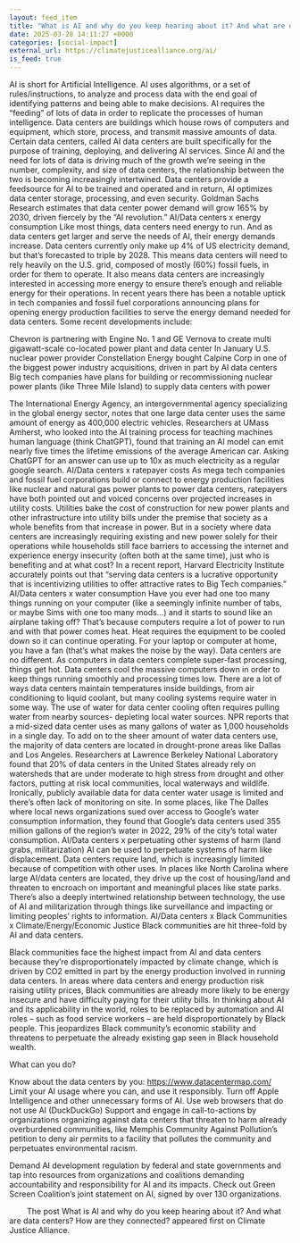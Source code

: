 ```yaml
---
layout: feed_item
title: "What is AI and why do you keep hearing about it? And what are data centers? How are they connected?"
date: 2025-03-28 14:11:27 +0000
categories: [social-impact]
external_url: https://climatejusticealliance.org/ai/
is_feed: true
---
```


AI is short for Artificial Intelligence. AI uses algorithms, or a set of rules/instructions, to analyze and process data with the end goal of identifying patterns and being able to make decisions. AI requires the “feeding” of lots of data in order to replicate the processes of human intelligence.
Data centers are buildings which house rows of computers and equipment, which store, process, and transmit massive amounts of data. Certain data centers, called AI data centers are built specifically for the purpose of training, deploying, and delivering AI services.
Since AI and the need for lots of data is driving much of the growth we’re seeing in the number, complexity, and size of data centers, the relationship between the two is becoming increasingly intertwined. Data centers provide a feedsource for AI to be trained and operated and in return, AI optimizes data center storage, processing, and even security.
Goldman Sachs Research estimates that data center power demand will grow 165% by 2030, driven fiercely by the “AI revolution.”
AI/Data centers x energy consumption
Like most things, data centers need energy to run. And as data centers get larger and serve the needs of AI, their energy demands increase. Data centers currently only make up 4% of US electricity demand, but that&#8217;s forecasted to triple by 2028. This means data centers will need to rely heavily on the U.S. grid, composed of mostly (60%) fossil fuels, in order for them to operate.
It also means data centers are increasingly interested in accessing more energy to ensure there’s enough and reliable energy for their operations. In recent years there has been a notable uptick in tech companies and fossil fuel corporations announcing plans for opening energy production facilities to serve the energy demand needed for data centers. Some recent developments include:

Chevron is partnering with Engine No. 1 and GE Vernova to create multi gigawatt-scale co-located power plant and data center
In January U.S. nuclear power provider Constellation Energy bought Calpine Corp in one of the biggest power industry acquisitions, driven in part by AI data centers
Big tech companies have plans for building or recommissioning nuclear power plants (like Three Mile Island) to supply data centers with power

The International Energy Agency, an intergovernmental agency specializing in the global energy sector, notes that one large data center uses the same amount of energy as 400,000 electric vehicles.
Researchers at UMass Amherst, who looked into the AI training process for teaching machines human language (think ChatGPT), found that training an AI model can emit nearly five times the lifetime emissions of the average American car. Asking ChatGPT for an answer can use up to 10x as much electricity as a regular google search.
AI/Data centers x ratepayer costs
As mega tech companies and fossil fuel corporations build or connect to energy production facilities like nuclear and natural gas power plants to power data centers, ratepayers have both pointed out and voiced concerns over projected increases in utility costs. Utilities bake the cost of construction for new power plants and other infrastructure into utility bills under the premise that society as a whole benefits from that increase in power. But in a society where data centers are increasingly requiring existing and new power solely for their operations while households still face barriers to accessing the internet and experience energy insecurity (often both at the same time), just who is benefiting and at what cost? In a recent report, Harvard Electricity Institute accurately points out that “serving data centers is a lucrative opportunity that is incentivizing utilities to offer attractive rates to Big Tech companies.”
AI/Data centers x water consumption
Have you ever had one too many things running on your computer (like a seemingly infinite number of tabs, or maybe Sims with one too many mods…) and it starts to sound like an airplane taking off? That’s because computers require a lot of power to run and with that power comes heat. Heat requires the equipment to be cooled down so it can continue operating. For your laptop or computer at home, you have a fan (that’s what makes the noise by the way).
Data centers are no different. As computers in data centers complete super-fast processing, things get hot. Data centers cool the massive computers down in order to keep things running smoothly and processing times low.
There are a lot of ways data centers maintain temperatures inside buildings, from air conditioning to liquid coolant, but many cooling systems require water in some way. The use of water for data center cooling often requires pulling water from nearby sources- depleting local water sources. NPR reports that a mid-sized data center uses as many gallons of water as 1,000 households in a single day. To add on to the sheer amount of water data centers use, the majority of data centers are located in drought-prone areas like Dallas and Los Angeles. Researchers at Lawrence Berkeley National Laboratory found that 20% of data centers in the United States already rely on watersheds that are under moderate to high stress from drought and other factors, putting at risk local communities, local waterways and wildlife.
Ironically, publicly available data for data center water usage is limited and there’s often lack of monitoring on site. In some places, like The Dalles where local news organizations sued over access to Google’s water consumption information, they found that Google’s data centers used 355 million gallons of the region’s water in 2022, 29% of the city’s total water consumption.
AI/Data centers x perpetuating other systems of harm (land grabs, militarization)
AI can be used to perpetuate systems of harm like displacement. Data centers require land, which is increasingly limited because of competition with other uses. In places like North Carolina where large AI/data centers are located, they drive up the cost of housing/land and threaten to encroach on important and meaningful places like state parks.
There’s also a deeply intertwined relationship between technology, the use of AI and militarization through things like surveillance and impacting or limiting peoples’ rights to information.
AI/Data centers x Black Communities x Climate/Energy/Economic Justice
Black communities are hit three-fold by AI and data centers.

Black communities face the highest impact from AI and data centers because they’re disproportionately impacted by climate change, which is driven by CO2 emitted in part by the energy production involved in running data centers.
In areas where data centers and energy production risk raising utility prices, Black communities are already more likely to be energy insecure and have difficulty paying for their utility bills.
In thinking about AI and its applicability in the world, roles to be replaced by automation and AI roles &#8211; such as food service workers &#8211; are held disproportionately by Black people. This jeopardizes Black community&#8217;s economic stability and threatens to perpetuate the already existing gap seen in Black household wealth.

What can you do?

Know about the data centers by you: https://www.datacentermap.com/
Limit your AI usage where you can, and use it responsibly. Turn off Apple Intelligence and other unnecessary forms of AI. Use web browsers that do not use AI (DuckDuckGo)
Support and engage in call-to-actions by organizations organizing against data centers that threaten to harm already overburdened communities, like Memphis Community Against Pollution’s petition to deny air permits to a facility that pollutes the community and perpetuates environmental racism.

Demand AI development regulation by federal and state governments and tap into resources from organizations and coalitions demanding accountability and responsibility for AI and its impacts. Check out Green Screen Coalition’s joint statement on AI, signed by over 130 organizations.

&nbsp;
&nbsp;
&nbsp;
&nbsp;
The post What is AI and why do you keep hearing about it? And what are data centers? How are they connected? appeared first on Climate Justice Alliance.
